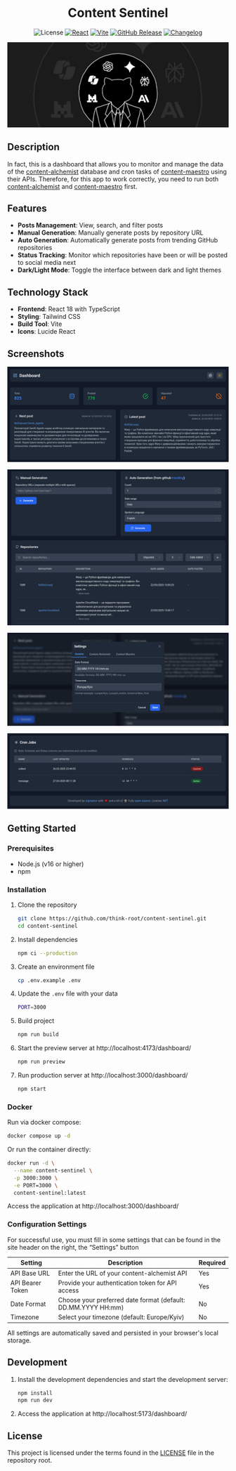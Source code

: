 <h1 align="center">Content Sentinel</h1>

<div align="center">

![License](https://img.shields.io/github/license/think-root/content-sentinel?style=flat-square)
[![React](https://img.shields.io/badge/React-18.3.1-61DAFB?style=flat-square&logo=react)](https://reactjs.org/)
[![Vite](https://img.shields.io/badge/Vite-6.2.2-646CFF?style=flat-square&logo=vite)](https://vitejs.dev/)
[![GitHub Release](https://img.shields.io/github/v/release/think-root/content-sentinel?style=flat-square)](https://github.com/think-root/content-sentinel/releases)
[![Changelog](https://img.shields.io/badge/changelog-view-blue?style=flat-square)](https://github.com/think-root/content-sentinel/blob/main/CHANGELOG.md)

<img src="assets/baner.png" alt="baner">

</div>

## Description

In fact, this is a dashboard that allows you to monitor and manage the data of the [content-alchemist](https://github.com/think-root/content-alchemist) database and cron tasks of [content-maestro](https://github.com/think-root/content-maestro) using their APIs. Therefore, for this app to work correctly, you need to run both [content-alchemist](https://github.com/think-root/content-alchemist) and [content-maestro](https://github.com/think-root/content-maestro) first.

## Features

- **Posts Management**: View, search, and filter posts
- **Manual Generation**: Manually generate posts by repository URL
- **Auto Generation**: Automatically generate posts from trending GitHub repositories
- **Status Tracking**: Monitor which repositories have been or will be posted to social media next
- **Dark/Light Mode**: Toggle the interface between dark and light themes

## Technology Stack

- **Frontend**: React 18 with TypeScript
- **Styling**: Tailwind CSS
- **Build Tool**: Vite
- **Icons**: Lucide React

## Screenshots

![alt text](assets/screenshot0.png)

![alt text](assets/screenshot1.png)

![alt text](assets/screenshot2.png)

![alt text](assets/screenshot3.png)

## Getting Started

### Prerequisites

- Node.js (v16 or higher)
- npm

### Installation

1. Clone the repository
   ```bash
   git clone https://github.com/think-root/content-sentinel.git
   cd content-sentinel
   ```

2. Install dependencies
   ```bash
   npm ci --production
   ```

3. Create an environment file
   ```bash
   cp .env.example .env
   ```

4. Update the `.env` file with your data
   ```bash
   PORT=3000
   ```

5. Build project
    ```bash
    npm run build
    ```

6. Start the preview server at http://localhost:4173/dashboard/
    ```bash
    npm run preview
    ```

7. Run production server at http://localhost:3000/dashboard/
    ```bash
    npm start
    ```

### Docker

Run via docker compose:
   ```bash
   docker compose up -d
   ```

Or run the container directly:
   ```bash
   docker run -d \
     --name content-sentinel \
     -p 3000:3000 \
     -e PORT=3000 \
     content-sentinel:latest
   ```

Access the application at http://localhost:3000/dashboard/

### Configuration Settings

For successful use, you must fill in some settings that can be found in the site header on the right, the “Settings” button

| Setting | Description | Required |
|---------|-------------|----------|
| API Base URL | Enter the URL of your content-alchemist API | Yes |
| API Bearer Token | Provide your authentication token for API access | Yes |
| Date Format | Choose your preferred date format (default: DD.MM.YYYY HH:mm) | No |
| Timezone | Select your timezone (default: Europe/Kyiv) | No |

All settings are automatically saved and persisted in your browser's local storage.

## Development

1. Install the development dependencies and start the development server:
    ```bash
    npm install
    npm run dev
    ```

2. Access the application at http://localhost:5173/dashboard/


## License

This project is licensed under the terms found in the [LICENSE](LICENSE) file in the repository root.